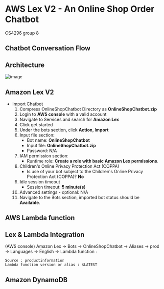 # AWS Lex V2 - An Online Shop Order Chatbot
CS4296 group 8
## Chatbot Conversation Flow

## Architecture
![image](https://user-images.githubusercontent.com/43038654/163716844-1bcb1e32-533d-486b-809f-18e67bfc7f6a.png)
## Amazon Lex V2
- Import Chatbot
  1. Compress OnlineShopChatbot Directory as **OnlineShopChatbot.zip**
  2. Login to **AWS console** with a valid account
  3. Navigate to Services and search for **Amazon Lex**
  4. Click get started
  5. Under the bots section, click **Action, Import**
  6. Input file section:
      - Bot name: **OnlineShopChatbot**
      - Input file: **OnlineShopChatbot.zip**
      - Password: N/A
  7. IAM permission section:
      - Runtime role: **Create a role with basic Amazon Lex permissions.**
  8. Children's Online Privacy Protection Act (COPPA)
      - Is use of your bot subject to the Children's Online Privacy Protection Act (COPPA)? **No**
  9. Idle session timeout
      - Session timeout: **5 minute(s)**
  10. Advanced settings - optional: N/A
  11. Navigate to the Bots section, imported bot status should be **Available**.
## AWS Lambda function
## Lex & Lambda Integration
(AWS console) Amazon Lex -> Bots -> OnlineShopChatbot -> Aliases -> prod -> Languages -> English -> Lambda function :

    Source : productinformation
    Lambda function version or alias : $LATEST
## Amazon DynamoDB
